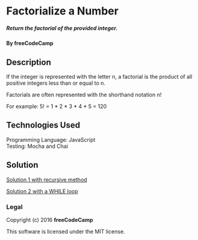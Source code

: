 # Factorialize a Number

##### Return the factorial of the provided integer.

#### By freeCodeCamp

## Description

If the integer is represented with the letter n, a factorial is the product of all positive integers less than or equal to n.

Factorials are often represented with the shorthand notation n!

For example: 5! = 1 * 2 * 3 * 4 * 5 = 120

## Technologies Used

Programming Language: JavaScript  
Testing: Mocha and Chai

## Solution

[Solution 1 with recursive method](https://github.com/SonyaMoisset/CODECAMP-freeCodeCamp/tree/master/Basic-Algorithm-Scripting/Factorialize-a-Number/solution1)

[Solution 2 with a WHILE loop](https://github.com/SonyaMoisset/CODECAMP-freeCodeCamp/tree/master/Basic-Algorithm-Scripting/Factorialize-a-Number/solution2)

### Legal

Copyright (c) 2016 **freeCodeCamp**

This software is licensed under the MIT license.
